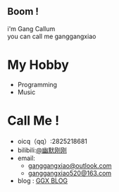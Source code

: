 ## Boom !
i'm Gang Callum  
you can call me ganggangxiao  

# My Hobby
- Programming  
- Music  

# Call Me !
- oicq（qq）:2825218681  
- bilibili:[@幽默刚刚](https://space.bilibili.com/2066061535)  
- email:
  - ganggangxiao@outlook.com  
  - ganggangxiao520@163.com  
- blog : [GGX BLOG](https://ganggangxiao.github.io)  
<!---
ganggangxiao/ganggangxiao is a ✨ special ✨ repository because its `README.md` (this file) appears on your GitHub profile.
You can click the Preview link to take a look at your changes.
--->
